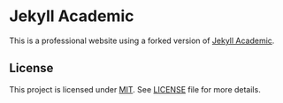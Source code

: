# Jekyll Academic

This is a professional website using a forked version of [Jekyll Academic](https://jekyll-academic.netlify.app).

## License

This project is licensed under [MIT](https://opensource.org/licenses/MIT). See [LICENSE](https://github.com/yak-fumblepack/jekyll-academic/blob/master/LICENSE.txt) file for more details.
